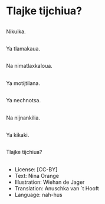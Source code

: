 # Tlajke tijchiua?

##
Nikuika.

##
Ya tlamakaua.

##
Na nimatlaxkaloua.

##
Ya motijtilana.

##
Ya nechnotsa.

##
Na nijnankilia.

##
Ya kikaki.

##
Tlajke tijchiua?

##
* License: [CC-BY]
* Text: Nina Orange
* Illustration: Wiehan de Jager
* Translation: Anuschka van ´t Hooft 
* Language: nah-hus
